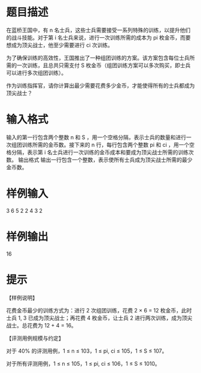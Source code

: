 # 题目描述
在蓝桥王国中，有 n 名士兵，这些士兵需要接受一系列特殊的训练，以提升他们的战斗技能。对于第 i 名士兵来说，进行一次训练所需的成本为 pi 枚金币，而要想成为顶尖战士，他至少需要进行 ci 次训练。

为了确保训练的高效性，王国推出了一种组团训练的方案。该方案包含每位士兵所需的一次训练，且总共只需支付 S 枚金币（组团训练方案可以多次购买，即士兵可以进行多次组团训练）。

作为训练指挥官，请你计算出最少需要花费多少金币，才能使得所有的士兵都成为顶尖战士？

# 输入格式
输入的第一行包含两个整数 n 和 S ，用一个空格分隔，表示士兵的数量和进行一次组团训练所需的金币数。接下来的 n 行，每行包含两个整数 pi 和 ci ，用一个空格分隔，表示第 i 名士兵进行一次训练的金币成本和要成为顶尖战士所需的训练次数。
输出格式
输出一行包含一个整数，表示使所有士兵成为顶尖战士所需的最少金币数。

# 样例输入
3 6
5 2
2 4
3 2

# 样例输出
16

# 提示
【样例说明】

花费金币最少的训练方式为：进行 2 次组团训练，花费 2 × 6 = 12 枚金币，此时士兵 1, 3 已成为顶尖战士；再花费 4 枚金币，让士兵 2 进行两次训练，成为顶尖战士。总花费为 12 + 4 = 16。

【评测用例规模与约定】

对于 40% 的评测用例，1 ≤ n ≤ 103，1 ≤ pi, ci ≤ 105，1 ≤ S ≤ 107。

对于所有评测用例，1 ≤ n ≤ 105，1 ≤ pi, ci ≤ 106，1 ≤ S ≤ 1010。